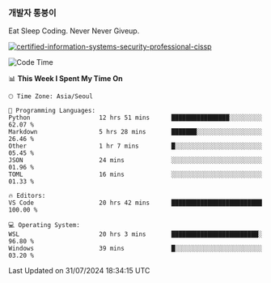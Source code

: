 ### 개발자 통붕이
Eat Sleep Coding.
Never Never Giveup.

[![certified-information-systems-security-professional-cissp](https://user-images.githubusercontent.com/44606727/157613689-acd84ec6-5f8f-4e79-89d9-a8d51f033634.png)](https://www.credly.com/badges/f394a010-85a0-450b-9136-8043af01d71c/public_url)

<!--START_SECTION:waka-->
![Code Time](http://img.shields.io/badge/Code%20Time-3%2C291%20hrs%2011%20mins-blue)

📊 **This Week I Spent My Time On** 

```text
🕑︎ Time Zone: Asia/Seoul

💬 Programming Languages: 
Python                   12 hrs 51 mins      ████████████████░░░░░░░░░   62.07 % 
Markdown                 5 hrs 28 mins       ███████░░░░░░░░░░░░░░░░░░   26.46 % 
Other                    1 hr 7 mins         █░░░░░░░░░░░░░░░░░░░░░░░░   05.45 % 
JSON                     24 mins             ░░░░░░░░░░░░░░░░░░░░░░░░░   01.96 % 
TOML                     16 mins             ░░░░░░░░░░░░░░░░░░░░░░░░░   01.33 % 

🔥 Editors: 
VS Code                  20 hrs 42 mins      █████████████████████████   100.00 % 

💻 Operating System: 
WSL                      20 hrs 3 mins       ████████████████████████░   96.80 % 
Windows                  39 mins             █░░░░░░░░░░░░░░░░░░░░░░░░   03.20 % 
```


 Last Updated on 31/07/2024 18:34:15 UTC
<!--END_SECTION:waka-->
